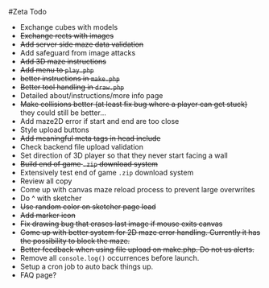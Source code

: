 #Zeta Todo

- Exchange cubes with models
- ~~Exchange rects with images~~
- ~~Add server side maze data validation~~
- Add safeguard from image attacks
- ~~Add 3D maze instructions~~
- ~~Add menu to `play.php`~~
- ~~better instructions in `make.php`~~
- ~~Better tool handling in `draw.php`~~
- Detailed about/instructions/more info page
- ~~Make collisions better (at least fix bug where a player can get stuck)~~ they could still be better...
- Add maze2D error if start and end are too close
- Style upload buttons
- ~~Add meaningful meta tags in head include~~
- Check backend file upload validation
- Set direction of 3D player so that they never start facing a wall
- ~~Build end of game `.zip` download system~~
- Extensively test end of game `.zip` download system
- Review all copy
- Come up with canvas maze reload process to prevent large overwrites
- Do ^ with sketcher
- ~~Use random color on sketcher page load~~
- ~~Add marker icon~~
- ~~Fix drawing bug that erases last image if mouse exits canvas~~
- ~~Come up with better system for 2D maze error handling. Currently it has the possibility to block the maze.~~
- ~~Better feedback when using file upload on make.php. Do not us alerts.~~
- Remove all `console.log()` occurrences before launch.
- Setup a cron job to auto back things up.
- FAQ page?